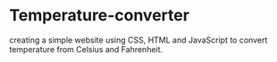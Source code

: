 # Temperature-converter
creating a simple website using CSS, HTML and JavaScript to convert temperature from Celsius and Fahrenheit.

